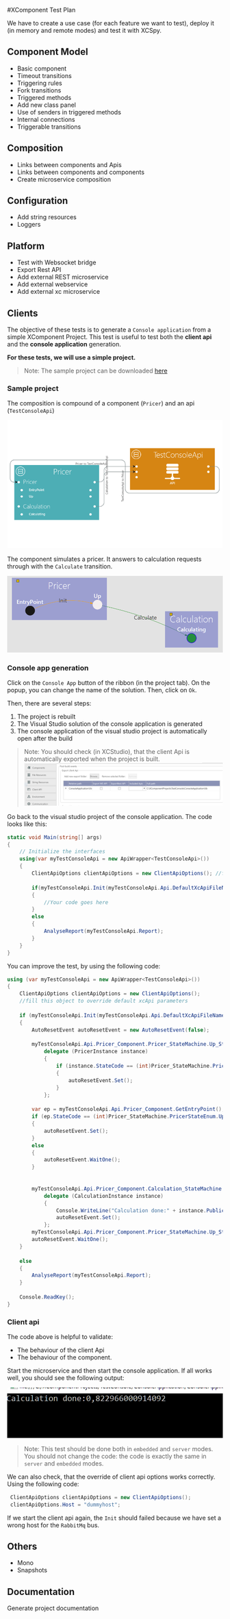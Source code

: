 #XComponent Test Plan

We have to create a use case (for each feature we want to test), deploy it (in memory and remote modes) and test it with XCSpy.

## Component Model

* Basic component
* Timeout transitions
* Triggering rules
* Fork transitions
* Triggered methods
* Add new class panel
* Use of senders in triggered methods
* Internal connections
* Triggerable transitions

## Composition

* Links between components and Apis
* Links between components and components
* Create microservice composition

## Configuration

* Add string resources
* Loggers

## Platform

* Test with Websocket bridge
* Export Rest API
* Add external REST microservice
* Add external webservice
* Add external xc microservice

## Clients

The objective of these tests is to generate a `Console application` from a simple XComponent Project.
This test is useful to test both the **client api** and the **console application** generation.

**For these tests, we will use a simple project.**

>Note: The sample project can be downloaded <a href="https://github.com/xcomponent/xcomponent/releases/download/4.5.0-RC119/TestConsole.zip">here</a>

### Sample project
The composition is compound of a component (`Pricer`) and an api (`TestConsoleApi`)

![Pricer composition](Clients/images/composition.png)

The component simulates a pricer. It answers to calculation requests through with the `Calculate` transition.

![Pricer component](Clients/images/Pricer_Image.png)

### Console app generation

Click on the `Console App` button of the ribbon (in the project tab).
On the popup, you can change the name of the solution. Then, click on `Ok`.

Then, there are several steps:
1. The project is rebuilt
2. The Visual Studio solution of the console application is generated
3. The console application of the visual studio project is automatically open after the build

>Note: You should check (in XCStudio), that the client Api is automatically exported when the project is built.
![Api export](Clients/images/export.png)

Go back to the visual studio project of the console application. The code looks like this: 
```cs
static void Main(string[] args)
{
    // Initialize the interfaces
    using(var myTestConsoleApi = new ApiWrapper<TestConsoleApi>())
    {
        ClientApiOptions clientApiOptions = new ClientApiOptions(); //fill this object to override default xcApi parameters

        if(myTestConsoleApi.Init(myTestConsoleApi.Api.DefaultXcApiFileName, clientApiOptions))
        {
            //Your code goes here
        }
        else			
        {
            AnalyseReport(myTestConsoleApi.Report);
        }
    }
}
```
You can improve the test, by using the following code:
```cs
using (var myTestConsoleApi = new ApiWrapper<TestConsoleApi>())
{
    ClientApiOptions clientApiOptions = new ClientApiOptions();
    //fill this object to override default xcApi parameters

    if (myTestConsoleApi.Init(myTestConsoleApi.Api.DefaultXcApiFileName, clientApiOptions))
    {
        AutoResetEvent autoResetEvent = new AutoResetEvent(false);

        myTestConsoleApi.Api.Pricer_Component.Pricer_StateMachine.Up_State.InstanceUpdated +=
            delegate (PricerInstance instance)
            {
                if (instance.StateCode == (int)Pricer_StateMachine.PricerStateEnum.Up)
                {
                    autoResetEvent.Set();
                }
            };

        var ep = myTestConsoleApi.Api.Pricer_Component.GetEntryPoint();
        if (ep.StateCode == (int)Pricer_StateMachine.PricerStateEnum.Up)
        {
            autoResetEvent.Set();
        }
        else
        {
            autoResetEvent.WaitOne();
        }


        myTestConsoleApi.Api.Pricer_Component.Calculation_StateMachine.InstanceUpdated +=
            delegate (CalculationInstance instance)
            {
                Console.WriteLine("Calculation done:" + instance.PublicMember.Value);
                autoResetEvent.Set();
            };
        myTestConsoleApi.Api.Pricer_Component.Pricer_StateMachine.Up_State.Calculate(ep.Context, new Calculate());
        autoResetEvent.WaitOne();
    }

    else
    {
        AnalyseReport(myTestConsoleApi.Report);
    }

    Console.ReadKey();
}

```
### Client api
 The code above is helpful to validate:
 * The behaviour of the client Api 
 * The behaviour of the component.

Start the microservice and then start the console application.
If all works well, you should see the following output:

![console](Clients/images/console.png)

>Note: This test should be done both in `embedded` and `server` modes. You should not change the code: the code is exactly the same in `server` and `embedded` modes.


We can also check, that the override of client api options works correctly. Using the following code:
```cs
 ClientApiOptions clientApiOptions = new ClientApiOptions();
 clientApiOptions.Host = "dummyhost";
```
If we start the client api again, the `Init` should failed because we have set a wrong host for the `RabbitMq` bus.


## Others

* Mono
* Snapshots

## Documentation

Generate project documentation
